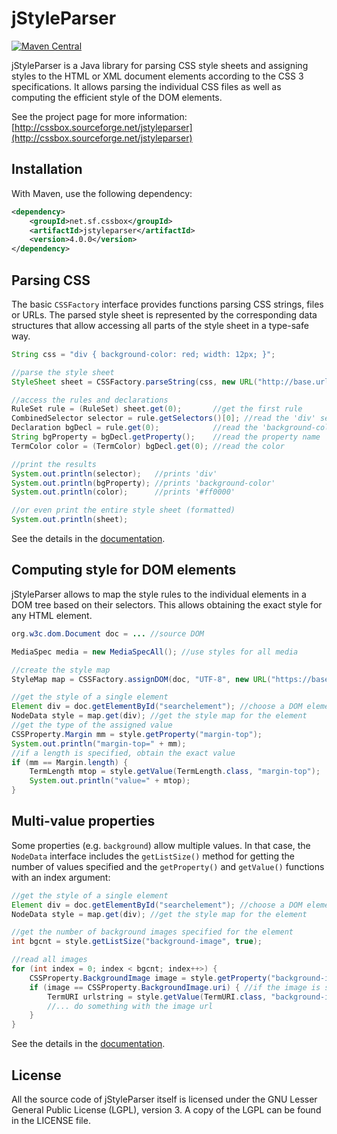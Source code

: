jStyleParser
============

[![Maven Central](https://maven-badges.herokuapp.com/maven-central/net.sf.cssbox/jstyleparser/badge.png)](https://maven-badges.herokuapp.com/maven-central/net.sf.cssbox/jstyleparser)


jStyleParser is a Java library for parsing CSS style sheets and assigning styles to the HTML or XML document elements according to the CSS 3 specifications.
It allows parsing the individual CSS files as well as computing the efficient style of the DOM elements.

See the project page for more information:
[http://cssbox.sourceforge.net/jstyleparser](http://cssbox.sourceforge.net/jstyleparser)

Installation
------------
With Maven, use the following dependency:
```xml
<dependency>
    <groupId>net.sf.cssbox</groupId>
    <artifactId>jstyleparser</artifactId>
    <version>4.0.0</version>
</dependency>
```

Parsing CSS
-----------
The basic `CSSFactory` interface provides functions parsing CSS strings, files or URLs. The parsed style sheet
is represented by the corresponding data structures that allow accessing all parts of the style sheet
in a type-safe way.
```java
String css = "div { background-color: red; width: 12px; }";

//parse the style sheet
StyleSheet sheet = CSSFactory.parseString(css, new URL("http://base.url"));

//access the rules and declarations
RuleSet rule = (RuleSet) sheet.get(0);       //get the first rule
CombinedSelector selector = rule.getSelectors()[0]; //read the 'div' selector
Declaration bgDecl = rule.get(0);            //read the 'background-color' declaration
String bgProperty = bgDecl.getProperty();    //read the property name
TermColor color = (TermColor) bgDecl.get(0); //read the color

//print the results
System.out.println(selector);   //prints 'div'
System.out.println(bgProperty); //prints 'background-color'
System.out.println(color);      //prints '#ff0000'

//or even print the entire style sheet (formatted)
System.out.println(sheet);
```

See the details in the [documentation](http://cssbox.sourceforge.net/jstyleparser/manual.php#parsing).

Computing style for DOM elements
--------------------------------
jStyleParser allows to map the style rules to the individual elements in a DOM tree based on their selectors. This allows
obtaining the exact style for any HTML element.

```java
org.w3c.dom.Document doc = ... //source DOM

MediaSpec media = new MediaSpecAll(); //use styles for all media

//create the style map
StyleMap map = CSSFactory.assignDOM(doc, "UTF-8", new URL("https://base.url/"), media, true);

//get the style of a single element
Element div = doc.getElementById("searchelement"); //choose a DOM element
NodeData style = map.get(div); //get the style map for the element
//get the type of the assigned value
CSSProperty.Margin mm = style.getProperty("margin-top");
System.out.println("margin-top=" + mm);
//if a length is specified, obtain the exact value
if (mm == Margin.length) {
    TermLength mtop = style.getValue(TermLength.class, "margin-top");
    System.out.println("value=" + mtop);
}

```

Multi-value properties
----------------------

Some properties (e.g. `background`) allow multiple values. In that case, the `NodeData` interface
includes the `getListSize()` method for getting the number of values specified and the `getProperty()`
and `getValue()` functions with an index argument:

```java
//get the style of a single element
Element div = doc.getElementById("searchelement"); //choose a DOM element
NodeData style = map.get(div); //get the style map for the element

//get the number of background images specified for the element
int bgcnt = style.getListSize("background-image", true);

//read all images
for (int index = 0; index < bgcnt; index++>) {
    CSSProperty.BackgroundImage image = style.getProperty("background-image", index);
    if (image == CSSProperty.BackgroundImage.uri) { //if the image is specified by its url
        TermURI urlstring = style.getValue(TermURI.class, "background-image", index);
        //... do something with the image url
    }
}

```

See the details in the [documentation](http://cssbox.sourceforge.net/jstyleparser/manual.php#dom).


License
-------

All the source code of jStyleParser itself is licensed under the GNU Lesser General
Public License (LGPL), version 3. A copy of the LGPL can be found 
in the LICENSE file.
